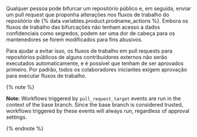 Qualquer pessoa pode bifurcar um repositório público e, em seguida, enviar um pull request que proponha alterações nos fluxos de trabalho do repositório de {% data variables.product.prodname_actions %}. Embora os fluxos de trabalho das bifurcações não tenham acesso a dados confidenciais como segredos, podem ser uma dor de cabeça para os mantenedores se forem modificados para fins abusivos.

Para ajudar a evitar isso, os fluxos de trabalho em pull requests para repositórios públicos de alguns contribuidores externos não serão executados automaticamente, e é possível que tenham de ser aprovados primeiro. Por padrão, todos os colaboradores iniciantes exigem aprovação para executar fluxos de trabalho.

{% note %}

**Note:** Workflows triggered by `pull_request_target` events are run in the context of the base branch. Since the base branch is considered trusted, workflows triggered by these events will always run, regardless of approval settings.

{% endnote %}